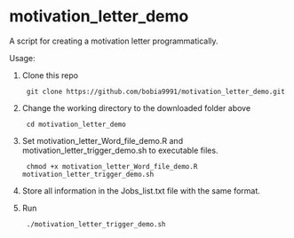 # motivation_letter_demo
A script for creating a motivation letter programmatically.

Usage:

1. Clone this repo
   
        git clone https://github.com/bobia9991/motivation_letter_demo.git
   
3. Change the working directory to the downloaded folder above
   
        cd motivation_letter_demo
   
4. Set motivation_letter_Word_file_demo.R and motivation_letter_trigger_demo.sh to executable files.
   
        chmod +x motivation_letter_Word_file_demo.R motivation_letter_trigger_demo.sh

5. Store all information in the Jobs_list.txt file with the same format.
   
6. Run
   
        ./motivation_letter_trigger_demo.sh
